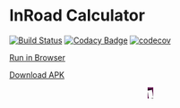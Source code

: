 # InRoad Calculator

[![Build Status](https://travis-ci.com/MariuszKopec/InRoad.svg?branch=master)](https://travis-ci.com/MariuszKopec/InRoad) [![Codacy Badge](https://api.codacy.com/project/badge/Grade/398f377ae87d4c91b940a4508f034870)](https://www.codacy.com/app/MariuszKopec/InRoad?utm_source=github.com&amp;utm_medium=referral&amp;utm_content=MariuszKopec/InRoad&amp;utm_campaign=Badge_Grade)
[![codecov](https://codecov.io/gh/MariuszKopec/InRoad/branch/master/graph/badge.svg)](https://codecov.io/gh/MariuszKopec/InRoad)

[Run in Browser](https://appetize.io/app/kqztadxkvpk2vahn8btz02w32c?device=nexus5&scale=75&orientation=portrait&osVersion=8.1)

[Download APK](https://github.com/MariuszKopec/InRoad/raw/master/app/release/app-release.apk)

<p align="center">
<img src="https://github.com/MariuszKopec/InRoad/blob/master/screen.png" alt="Drawing" style="width: 10px;"/>
</p>

